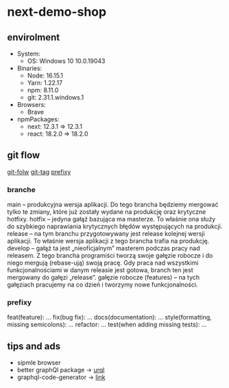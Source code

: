 # next-demo-shop

## envirolment

-   System:
    -   OS: Windows 10 10.0.19043
-   Binaries:
    -   Node: 16.15.1
    -   Yarn: 1.22.17
    -   npm: 8.11.0
    -   git: 2.31.1.windows.1
-   Browsers:
    -   Brave
-   npmPackages:
    -   next: 12.3.1 => 12.3.1
    -   react: 18.2.0 => 18.2.0

## git flow

[git-folw](https://frontstack.pl/praca-z-git-git-flow/)
[git-tag](https://stormit.pl/git-tag/#git-tag-tagowanie-w-git-add-push-checkout-wprowadzenie)
[prefixy](https://piecioshka.pl/blog/2019/03/23/husky-commitlint-git-changelog.html)

### branche

main – produkcyjna wersja aplikacji. Do tego brancha będziemy mergować tylko te zmiany, które już zostały wydane na produkcję oraz krytyczne hotfixy.
hotfix – jedyna gałąź bazująca ma masterze. To właśnie ona służy do szybkiego naprawiania krytycznych błędów występujących na produkcji.
release – na tym branchu przygotowywany jest release kolejnej wersji aplikacji. To właśnie wersja aplikacji z tego brancha trafia na produkcję.
develop – gałąź ta jest „nieoficjalnym” masterem podczas pracy nad releasem. Z tego brancha programiści tworzą swoje gałęzie robocze i do niego mergują (rebase-ują) swoją pracę. Gdy praca nad wszystkimi funkcjonalnościami w danym releasie jest gotowa, branch ten jest mergowany do gałęzi „release”.
gałęzie robocze (features) – na tych gałęziach pracujemy na co dzień i tworzymy nowe funkcjonalności.

### prefixy

feat(feature): ...
fix(bug fix): ...
docs(documentation): ...
style(formatting, missing semicolons): ...
refactor: ...
test(when adding missing tests): ...

## tips and ads

-   sipmle browser
-   better graphQl package -> [urql](https://formidable.com/open-source/urql/)
-   graphql-code-generator -> [link](https://www.the-guild.dev/graphql/codegen)
